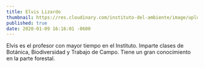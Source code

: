 ```yaml
---
title: Elvis Lizardo
thumbnail: https://res.cloudinary.com/instituto-del-ambiente/image/upload/teachers/elvis-lizardo.jpg
published: true
date: 2020-01-09 16:16:01 -0600
---
```


Elvis es el profesor con mayor tiempo en el Instituto. Imparte clases de Botánica, Biodiversidad y Trabajo de Campo. Tiene un gran conocimiento en la parte forestal.

